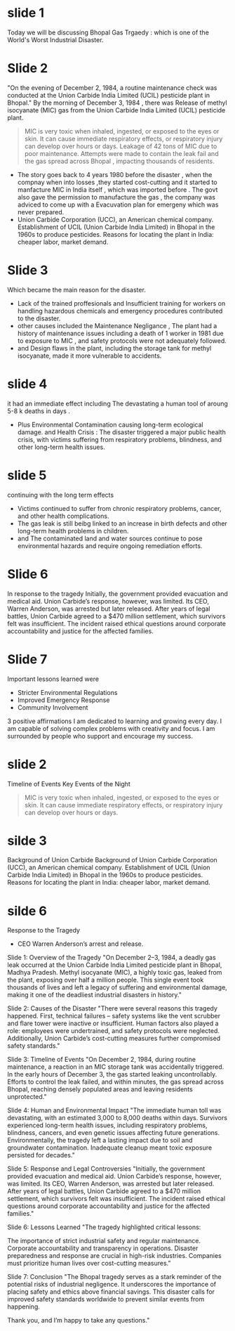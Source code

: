 # slide 1   
Today we will be discussing Bhopal Gas Trgaedy : which is one of the World's Worst Industrial Disaster.  
# Slide 2     
"On the evening of December 2, 1984, a routine maintenance check was conducted at the Union Carbide India Limited (UCIL) pesticide plant in Bhopal."
By the morning of December 3, 1984  , there was Release of methyl isocyanate (MIC) gas from the Union Carbide India Limited (UCIL) pesticide plant. 
> MIC is very toxic when inhaled, ingested, or exposed to the eyes or skin. It can cause immediate respiratory effects, or respiratory injury can develop over hours or days. 
Leakage of 42 tons of MIC due to poor maintenance.
Attempts were made to contain the leak fail and the gas spread across Bhopal , impacting thousands of residents.

- The story goes back to 4 years 1980 before the disaster , when the compnay when into losses ,they started cost-cutting and it started to manfacture MIC in India itself , which was imported before .
The govt also gave the permission to manufacture the gas , the company was adviced to come up with a Evacuvation plan for emergeny which was never prepared.
- Union Carbide Corporation (UCC), an American chemical company.
Establishment of UCIL (Union Carbide India Limited) in Bhopal in the 1960s to produce pesticides.
Reasons for locating the plant in India: cheaper labor, market demand.

# Slide 3
Which became the main reason for the disaster. 
- Lack of the trained proffesionals and Insufficient training for workers on handling hazardous chemicals and emergency procedures contributed to the disaster.
- other causes included the Maintenance Negligance , The plant had a history of maintenance issues including a death of 1 worker in 1981 due to exposure to MIC , and safety protocols were not adequately followed.
- and Design flaws in the plant, including the storage tank for methyl isocyanate, made it more vulnerable to accidents.

# slide 4 
it had an immediate effect including The devastating a human tool of aroung 5-8 k deaths in days .
- Plus Environmental Contamination causing long-term ecological damage. 
and Health Crisis :
The disaster triggered a major public health crisis, with victims suffering from respiratory problems, blindness, and other long-term health issues.

# slide 5
 continuing with the long term effects
- Victims continued to suffer from chronic respiratory problems, cancer, and other health complications.
- The gas leak is still beibg linked to an increase in birth defects and other long-term health problems in children.
- and  The contaminated land and water sources continue to pose environmental hazards and require ongoing remediation efforts.

# Slide 6
In response to the tragedy 
Initially, the government provided evacuation and medical aid. Union Carbide’s response, however, was limited. Its CEO, Warren Anderson, was arrested but later released. After years of legal battles, Union Carbide agreed to a $470 million settlement, which survivors felt was insufficient. 
The incident raised ethical questions around corporate accountability and justice for the affected families.

# Slide 7
Important lessons learned were 
- Stricter Environmental Regulations
- Improved Emergency Response
- Community Involvement


3 positive affirmations
I am dedicated to learning and growing every day.
I am capable of solving complex problems with creativity and focus.
I am surrounded by people who support and encourage my success.


# slide 2
Timeline of Events
Key Events of the Night

> MIC is very toxic when inhaled, ingested, or exposed to the eyes or skin. It can cause immediate respiratory effects, or respiratory injury can develop over hours or days. 


# silde 3
Background of Union Carbide
Background of Union Carbide Corporation (UCC), an American chemical company.
Establishment of UCIL (Union Carbide India Limited) in Bhopal in the 1960s to produce pesticides.
Reasons for locating the plant in India: cheaper labor, market demand.



# silde 6
Response to the Tragedy
- CEO Warren Anderson’s arrest and release.




Slide 1: Overview of the Tragedy
"On December 2–3, 1984, a deadly gas leak occurred at the Union Carbide India Limited pesticide plant in Bhopal, Madhya Pradesh. Methyl isocyanate (MIC), a highly toxic gas, leaked from the plant, exposing over half a million people. This single event took thousands of lives and left a legacy of suffering and environmental damage, making it one of the deadliest industrial disasters in history."

Slide 2: Causes of the Disaster
"There were several reasons this tragedy happened. First, technical failures – safety systems like the vent scrubber and flare tower were inactive or insufficient. Human factors also played a role: employees were undertrained, and safety protocols were neglected. Additionally, Union Carbide’s cost-cutting measures further compromised safety standards."

Slide 3: Timeline of Events
"On December 2, 1984, during routine maintenance, a reaction in an MIC storage tank was accidentally triggered. In the early hours of December 3, the gas started leaking uncontrollably. Efforts to control the leak failed, and within minutes, the gas spread across Bhopal, reaching densely populated areas and leaving residents unprotected."

Slide 4: Human and Environmental Impact
"The immediate human toll was devastating, with an estimated 3,000 to 8,000 deaths within days. Survivors experienced long-term health issues, including respiratory problems, blindness, cancers, and even genetic issues affecting future generations. Environmentally, the tragedy left a lasting impact due to soil and groundwater contamination. Inadequate cleanup meant toxic exposure persisted for decades."

Slide 5: Response and Legal Controversies
"Initially, the government provided evacuation and medical aid. Union Carbide’s response, however, was limited. Its CEO, Warren Anderson, was arrested but later released. After years of legal battles, Union Carbide agreed to a $470 million settlement, which survivors felt was insufficient. The incident raised ethical questions around corporate accountability and justice for the affected families."

Slide 6: Lessons Learned
"The tragedy highlighted critical lessons:

The importance of strict industrial safety and regular maintenance.
Corporate accountability and transparency in operations.
Disaster preparedness and response are crucial in high-risk industries.
Companies must prioritize human lives over cost-cutting measures."

Slide 7: Conclusion
"The Bhopal tragedy serves as a stark reminder of the potential risks of industrial negligence. It underscores the importance of placing safety and ethics above financial savings. This disaster calls for improved safety standards worldwide to prevent similar events from happening. 

Thank you, and I’m happy to take any questions."







